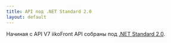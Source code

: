 ```yaml
---
title: API под .NET Standard 2.0
layout: default
---
```


Начиная с API V7 iikoFront API собраны под [.NET Standard 2.0](https://learn.microsoft.com/en-us/dotnet/standard/net-standard?tabs=net-standard-2-0). 